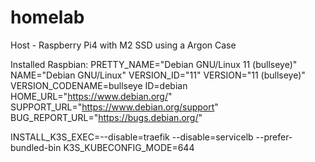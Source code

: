 # homelab

Host - Raspberry Pi4 with M2 SSD using a Argon Case

Installed Raspbian:
PRETTY_NAME="Debian GNU/Linux 11 (bullseye)"
NAME="Debian GNU/Linux"
VERSION_ID="11"
VERSION="11 (bullseye)"
VERSION_CODENAME=bullseye
ID=debian
HOME_URL="https://www.debian.org/"
SUPPORT_URL="https://www.debian.org/support"
BUG_REPORT_URL="https://bugs.debian.org/"


INSTALL_K3S_EXEC=--disable=traefik --disable=servicelb --prefer-bundled-bin
K3S_KUBECONFIG_MODE=644
